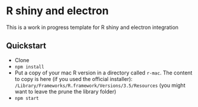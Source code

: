 # R shiny and electron

This is a work in progress template for R shiny and electron integration

## Quickstart

* Clone
* `npm install`
* Put a copy of your mac R version in a directory called `r-mac`. The content to copy is here (if you used the official installer): `/Library/Frameworks/R.framework/Versions/3.5/Resources` (you might want to leave the prune the library folder)
* `npm start`